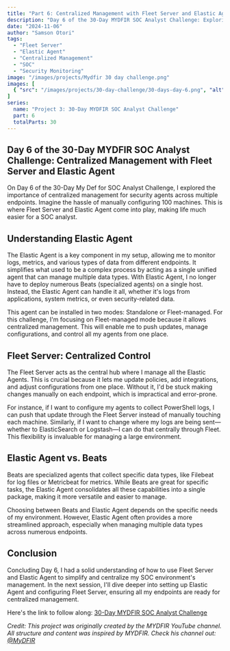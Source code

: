 ```yaml
---
title: "Part 6: Centralized Management with Fleet Server and Elastic Agent"
description: "Day 6 of the 30-Day MYDFIR SOC Analyst Challenge: Exploring centralized management solutions for security agents across multiple endpoints."
date: "2024-11-06"
author: "Samson Otori"
tags:
  - "Fleet Server"
  - "Elastic Agent"
  - "Centralized Management"
  - "SOC"
  - "Security Monitoring"
image: "/images/projects/Mydfir 30 day challenge.png"
images: [
  { "src": "/images/projects/30-day-challenge/30-days-day-6.png", "alt": "30 Days MYDFIR SOC Analyst Challenge Day 6" }
]
series:
  name: "Project 3: 30-Day MYDFIR SOC Analyst Challenge"
  part: 6
  totalParts: 30
---
```


## Day 6 of the 30-Day MYDFIR SOC Analyst Challenge: Centralized Management with Fleet Server and Elastic Agent

On Day 6 of the 30-Day My Def for SOC Analyst Challenge, I explored the importance of centralized management for security agents across multiple endpoints. Imagine the hassle of manually configuring 100 machines. This is where Fleet Server and Elastic Agent come into play, making life much easier for a SOC analyst.

## Understanding Elastic Agent

The Elastic Agent is a key component in my setup, allowing me to monitor logs, metrics, and various types of data from different endpoints. It simplifies what used to be a complex process by acting as a single unified agent that can manage multiple data types. With Elastic Agent, I no longer have to deploy numerous Beats (specialized agents) on a single host. Instead, the Elastic Agent can handle it all, whether it's logs from applications, system metrics, or even security-related data.

This agent can be installed in two modes: Standalone or Fleet-managed. For this challenge, I'm focusing on Fleet-managed mode because it allows centralized management. This will enable me to push updates, manage configurations, and control all my agents from one place.

## Fleet Server: Centralized Control

The Fleet Server acts as the central hub where I manage all the Elastic Agents. This is crucial because it lets me update policies, add integrations, and adjust configurations from one place. Without it, I'd be stuck making changes manually on each endpoint, which is impractical and error-prone.

For instance, if I want to configure my agents to collect PowerShell logs, I can push that update through the Fleet Server instead of manually touching each machine. Similarly, if I want to change where my logs are being sent—whether to ElasticSearch or Logstash—I can do that centrally through Fleet. This flexibility is invaluable for managing a large environment.

## Elastic Agent vs. Beats

Beats are specialized agents that collect specific data types, like Filebeat for log files or Metricbeat for metrics. While Beats are great for specific tasks, the Elastic Agent consolidates all these capabilities into a single package, making it more versatile and easier to manage.

Choosing between Beats and Elastic Agent depends on the specific needs of my environment. However, Elastic Agent often provides a more streamlined approach, especially when managing multiple data types across numerous endpoints.

## Conclusion

Concluding Day 6, I had a solid understanding of how to use Fleet Server and Elastic Agent to simplify and centralize my SOC environment's management. In the next session, I'll dive deeper into setting up Elastic Agent and configuring Fleet Server, ensuring all my endpoints are ready for centralized management.

Here's the link to follow along: [30-Day MYDFIR SOC Analyst Challenge](https://www.youtube.com/watch?v=0WklP6ZsP1g&list=PLG6KGSNK4PuBWmX9NykU0wnWamjxdKhDJ&index=33)

*Credit: This project was originally created by the MYDFIR YouTube channel. All structure and content was inspired by MYDFIR. Check his channel out: [@MyDFIR](https://www.youtube.com/@MyDFIR)* 